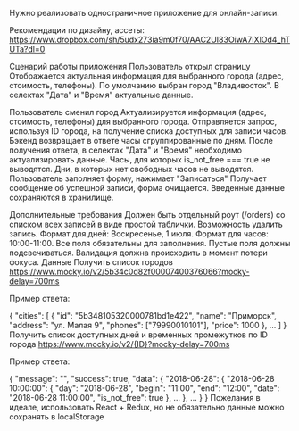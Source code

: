 Нужно реализовать одностраничное приложение для онлайн-записи.

Рекомендации по дизайну, ассеты: https://www.dropbox.com/sh/5udx273ia9m0f70/AAC2UI83OiwA7IXlOd4_hTUTa?dl=0

Сценарий работы приложения
Пользователь открыл страницу
Отображается актуальная информация для выбранного города (адрес, стоимость, телефоны).
По умолчанию выбран город "Владивосток".
В селектах "Дата" и "Время" актуальные данные.


Пользователь сменил город
Актуализируется информация (адрес, стоимость, телефоны) для выбранного города.
Отправляется запрос, используя ID города, на получение списка доступных для записи часов.
Бэкенд возвращает в ответе часы сгруппированные по дням.
После получения ответа, в селектах "Дата" и "Время" необходимо актуализировать данные. 
Часы, для которых is_not_free === true не выводятся. 
Дни, в которых нет свободных часов не выводятся.
Пользователь заполняет форму, нажимает "Записаться"
Получает сообщение об успешной записи, форма очищается.
Введенные данные сохраняются в хранилище.


Дополнительные требования
Должен быть отдельный роут (/orders) со списком всех записей в виде простой таблички. Возможность удалить запись.
Формат для дней: Воскресенье, 1 июля. Формат для часов: 10:00-11:00.
Все поля обязательны для заполнения. Пустые поля должны подсвечиваться. Валидация должна происходить в момент потери фокуса.
Данные
Получить список городов
https://www.mocky.io/v2/5b34c0d82f00007400376066?mocky-delay=700ms

Пример ответа:

{
    "cities": [
        {
            "id": "5b348105320000781bd1e422",
            "name": "Приморск",
            "address": "ул. Малая 9",
            "phones": ["79990010101"],
            "price": 1000
        },
        ...
    ]
}
Получить список доступных дней и временных промежутков по ID города
https://www.mocky.io/v2/{ID}?mocky-delay=700ms

Пример ответа:

{
    "message": "",
    "success": true,
    "data": {
        "2018-06-28": {
            "2018-06-28 10:00:00": {
                "day": "2018-06-28",
                "begin": "11:00",
                "end": "12:00",
                "date": "2018-06-28 11:00:00",
                "is_not_free": true
            },
            ...
        },
        ...
    }
}
Пожелания
в идеале, использовать React + Redux, но не обязательно
данные можно сохранять в localStorage
